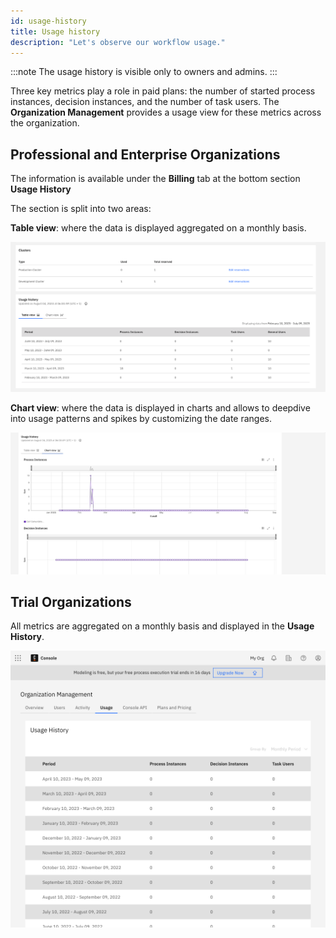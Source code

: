 ```yaml
---
id: usage-history
title: Usage history
description: "Let's observe our workflow usage."
---
```


:::note
The usage history is visible only to owners and admins.
:::

Three key metrics play a role in paid plans: the number of started process instances, decision instances, and the number of task users. The **Organization Management** provides a usage view for these metrics across the organization.

## Professional and Enterprise Organizations

The information is available under the **Billing** tab at the bottom section **Usage History**

The section is split into two areas:

**Table view**: where the data is displayed aggregated on a monthly basis.

![Usage History - Table View](./img/plans_usage_history_table_view.png)

**Chart view**: where the data is displayed in charts and allows to deepdive into usage patterns and spikes by customizing the date ranges.

![Usage History - Chart View](./img/plans_usage_history_chart_view.gif)

## Trial Organizations

All metrics are aggregated on a monthly basis and displayed in the **Usage History**.

![Usage History](./img/trial-usage-history.png)
